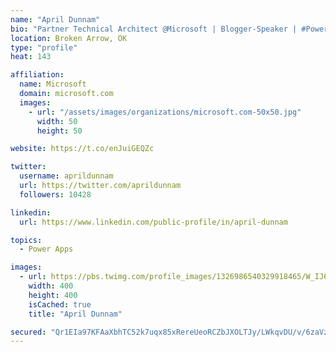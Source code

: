 ```yaml
---
name: "April Dunnam"
bio: "Partner Technical Architect @Microsoft | Blogger-Speaker | #PowerApps, #PowerAutomate, #Office365, #SharePoint | #WIT | #Karaoke Queen"
location: Broken Arrow, OK
type: "profile"
heat: 143

affiliation:
  name: Microsoft
  domain: microsoft.com
  images:
    - url: "/assets/images/organizations/microsoft.com-50x50.jpg"
      width: 50
      height: 50

website: https://t.co/enJuiGEQZc

twitter:
  username: aprildunnam
  url: https://twitter.com/aprildunnam
  followers: 10428

linkedin:
  url: https://www.linkedin.com/public-profile/in/april-dunnam

topics:
  - Power Apps

images:
  - url: https://pbs.twimg.com/profile_images/1326986540329918465/W_IJ6Ih2_400x400.jpg
    width: 400
    height: 400
    isCached: true
    title: "April Dunnam"

secured: "Qr1EIa97KFAaXbhTC52k7uqx85xRereUeoRCZbJXOLTJy/LWkqvDU/v/6zaVzoVS/d2JzV7Kuee+Hw+O+gTd8aig5Sf5o7yUPnuN2B0z+FF61gIKMIsRvliXK3t//bOXeZuYf6sfyUor4SODzFhi0tAbUlMSrz5WAp7zJHQ6Tjy/2MtlQDPiqP214bhAEtj4veFKhCqlyC0+H6p5Yc2xow6Yt0PhjPVhEZX0g6ogf3Rkq4cfYtmRbV9nT2ack0sAjrpvGZoOMwSdwjH/1m1JAofN7LH8VcpbspU1PP/x2hGaA21VsQpgIDrFAl+KgkJjMq+rW4sIkjTNXFXEum96CgKNhj+oW7+XKuTG0ou+kbkB5UXSvxFCtHAnOlmPt49NwBnSgKpfnFCXe2CV4RlW0b9RcfkhhfLt8G3vjNdXYtw=;hwZNl6/Jz0aaU/KV9IIJ/A=="
---
```



